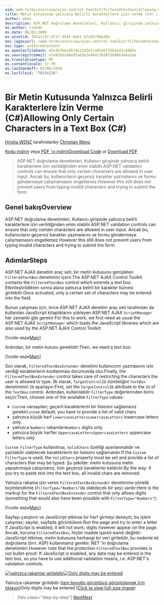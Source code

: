 ```yaml
---
uid: web-forms/overview/ajax-control-toolkit/filteredtextbox/allowing-only-certain-characters-in-a-text-box-cs
title: Metin kutusunda yalnızca belirli karakterlere izin verme (C#) | Microsoft Docs
author: wenz
description: ASP.NET doğrulama denetimleri, Kullanıcı girişinde yalnızca belirli karakterlere izin verildiğinden emin olabilir. Ancak bu, hala kullanıcıların geçersiz yazmalarını engellemez...
ms.author: riande
ms.date: 06/02/2008
ms.assetid: fd2a1c52-d717-44af-8a61-67c8279bb26e
msc.legacyurl: /web-forms/overview/ajax-control-toolkit/filteredtextbox/allowing-only-certain-characters-in-a-text-box-cs
msc.type: authoredcontent
ms.openlocfilehash: d1e367becd574e31d24fca8545f76b1ed3c4d85e
ms.sourcegitcommit: e7e91932a6e91a63e2e46417626f39d6b244a3ab
ms.translationtype: MT
ms.contentlocale: tr-TR
ms.lasthandoff: 03/06/2020
ms.locfileid: "78554238"
---
```

# <a name="allowing-only-certain-characters-in-a-text-box-c"></a><span data-ttu-id="8bbfb-104">Bir Metin Kutusunda Yalnızca Belirli Karakterlere İzin Verme (C#)</span><span class="sxs-lookup"><span data-stu-id="8bbfb-104">Allowing Only Certain Characters in a Text Box (C#)</span></span>

<span data-ttu-id="8bbfb-105">[Hristia WENZ](https://github.com/wenz) tarafından</span><span class="sxs-lookup"><span data-stu-id="8bbfb-105">by [Christian Wenz](https://github.com/wenz)</span></span>

<span data-ttu-id="8bbfb-106">[Kodu indirin](https://download.microsoft.com/download/4/c/2/4c2def7a-0d23-4055-91f9-1f18504167d7/FilteredTextBox0.cs.zip) veya [PDF 'yi indirin](https://download.microsoft.com/download/b/6/a/b6ae89ee-df69-4c87-9bfb-ad1eb2b23373/filteredtextbox0CS.pdf)</span><span class="sxs-lookup"><span data-stu-id="8bbfb-106">[Download Code](https://download.microsoft.com/download/4/c/2/4c2def7a-0d23-4055-91f9-1f18504167d7/FilteredTextBox0.cs.zip) or [Download PDF](https://download.microsoft.com/download/b/6/a/b6ae89ee-df69-4c87-9bfb-ad1eb2b23373/filteredtextbox0CS.pdf)</span></span>

> <span data-ttu-id="8bbfb-107">ASP.NET doğrulama denetimleri, Kullanıcı girişinde yalnızca belirli karakterlere izin verildiğinden emin olabilir.</span><span class="sxs-lookup"><span data-stu-id="8bbfb-107">ASP.NET validation controls can ensure that only certain characters are allowed in user input.</span></span> <span data-ttu-id="8bbfb-108">Ancak bu, kullanıcıların geçersiz karakter yazmalarını ve formu göndermeye çalışmamasını engellemez.</span><span class="sxs-lookup"><span data-stu-id="8bbfb-108">However this still does not prevent users from typing invalid characters and trying to submit the form.</span></span>

## <a name="overview"></a><span data-ttu-id="8bbfb-109">Genel bakış</span><span class="sxs-lookup"><span data-stu-id="8bbfb-109">Overview</span></span>

<span data-ttu-id="8bbfb-110">ASP.NET doğrulama denetimleri, Kullanıcı girişinde yalnızca belirli karakterlere izin verildiğinden emin olabilir.</span><span class="sxs-lookup"><span data-stu-id="8bbfb-110">ASP.NET validation controls can ensure that only certain characters are allowed in user input.</span></span> <span data-ttu-id="8bbfb-111">Ancak bu, kullanıcıların geçersiz karakter yazmalarını ve formu göndermeye çalışmamasını engellemez.</span><span class="sxs-lookup"><span data-stu-id="8bbfb-111">However this still does not prevent users from typing invalid characters and trying to submit the form.</span></span>

## <a name="steps"></a><span data-ttu-id="8bbfb-112">Adımlar</span><span class="sxs-lookup"><span data-stu-id="8bbfb-112">Steps</span></span>

<span data-ttu-id="8bbfb-113">ASP.NET AJAX denetim araç seti, bir metin kutusunu genişleten `FilteredTextBox` denetimini içerir.</span><span class="sxs-lookup"><span data-stu-id="8bbfb-113">The ASP.NET AJAX Control Toolkit contains the `FilteredTextBox` control which extends a text box.</span></span> <span data-ttu-id="8bbfb-114">Etkinleştirildikten sonra alana yalnızca belirli bir karakter kümesi girilebilir.</span><span class="sxs-lookup"><span data-stu-id="8bbfb-114">Once activated, only a certain set of characters may be entered into the field.</span></span>

<span data-ttu-id="8bbfb-115">Bunun çalışması için, önce ASP.NET AJAX denetim araç seti tarafından da kullanılan JavaScript kitaplıklarını yükleyen ASP.NET AJAX `ScriptManager` her zamanki gibi gerekir:</span><span class="sxs-lookup"><span data-stu-id="8bbfb-115">For this to work, we first need as usual the ASP.NET AJAX `ScriptManager` which loads the JavaScript libraries which are also used by the ASP.NET AJAX Control Toolkit:</span></span>

[!code-aspx[Main](allowing-only-certain-characters-in-a-text-box-cs/samples/sample1.aspx)]

<span data-ttu-id="8bbfb-116">Ardından, bir metin kutusu gereklidir:</span><span class="sxs-lookup"><span data-stu-id="8bbfb-116">Then, we need a text box:</span></span>

[!code-aspx[Main](allowing-only-certain-characters-in-a-text-box-cs/samples/sample2.aspx)]

<span data-ttu-id="8bbfb-117">Son olarak, `FilteredTextBoxExtender` denetimi kullanıcının yazmasının izin verdiği karakterlerin kısıtlanması durumunda olur.</span><span class="sxs-lookup"><span data-stu-id="8bbfb-117">Finally, the `FilteredTextBoxExtender` control takes care of restricting the characters the user is allowed to type.</span></span> <span data-ttu-id="8bbfb-118">İlk olarak, `TargetControlID` özniteliğini `TextBox` denetiminin `ID` ayarlayın.</span><span class="sxs-lookup"><span data-stu-id="8bbfb-118">First, set the `TargetControlID` attribute to the `ID` of the `TextBox` control.</span></span> <span data-ttu-id="8bbfb-119">Ardından, kullanılabilir `FilterType` değerlerinden birini seçin:</span><span class="sxs-lookup"><span data-stu-id="8bbfb-119">Then, choose one of the available `FilterType` values:</span></span>

- <span data-ttu-id="8bbfb-120">`Custom` varsayılan; geçerli karakterlerin bir listesini sağlamanız gerekir</span><span class="sxs-lookup"><span data-stu-id="8bbfb-120">`Custom` default; you have to provide a list of valid chars</span></span>
- <span data-ttu-id="8bbfb-121">yalnızca küçük harf `LowercaseLetters`</span><span class="sxs-lookup"><span data-stu-id="8bbfb-121">`LowercaseLetters` lowercase letters only</span></span>
- <span data-ttu-id="8bbfb-122">yalnızca `Numbers` rakamları</span><span class="sxs-lookup"><span data-stu-id="8bbfb-122">`Numbers` digits only</span></span>
- <span data-ttu-id="8bbfb-123">yalnızca büyük harfler `UppercaseLetters`</span><span class="sxs-lookup"><span data-stu-id="8bbfb-123">`UppercaseLetters` uppercase letters only</span></span>

<span data-ttu-id="8bbfb-124">`Custom FilterType` kullanılırsa, `ValidChars` özelliği ayarlanmalıdır ve yazılabilir olabilecek karakterlerin bir listesini sağlamalıdır.</span><span class="sxs-lookup"><span data-stu-id="8bbfb-124">If the `Custom FilterType` is used, the `ValidChars` property must be set and provide a list of characters that may be typed.</span></span> <span data-ttu-id="8bbfb-125">Şu şekilde: metin kutusuna metin yapıştırmaya çalışırsanız, tüm geçersiz karakterler kaldırılır.</span><span class="sxs-lookup"><span data-stu-id="8bbfb-125">By the way: if you try to paste text into the text box, all invalid chars are removed.</span></span>

<span data-ttu-id="8bbfb-126">Yalnızca rakama izin veren `FilteredTextBoxExtender` denetimine yönelik biçimlendirme (`FilterType="Numbers"`da olabilecek bir şey) vardır:</span><span class="sxs-lookup"><span data-stu-id="8bbfb-126">Here is the markup for the `FilteredTextBoxExtender` control that only allows digits (something that would also have been possible with `FilterType="Numbers"`):</span></span>

[!code-aspx[Main](allowing-only-certain-characters-in-a-text-box-cs/samples/sample3.aspx)]

<span data-ttu-id="8bbfb-127">Sayfayı çalıştırın ve JavaScript etkinse bir harf girmeyi deneyin; bu işlem çalışmaz; sayılar, sayfada görüntülenir.</span><span class="sxs-lookup"><span data-stu-id="8bbfb-127">Run the page and try to enter a letter if JavaScript is enabled, it will not work; digits however appear on the page.</span></span> <span data-ttu-id="8bbfb-128">Ancak, koruma `FilteredTextBox`, hiçbir madde işareti-kanıtı değildir: JavaScript etkinse, metin kutusuna herhangi bir veri girilebilir, bu nedenle ek doğrulama (örn. ASP) kullanmanız gerekir. NET 'in doğrulama denetimleri.</span><span class="sxs-lookup"><span data-stu-id="8bbfb-128">However note that the protection `FilteredTextBox` provides is not bullet-proof: If JavaScript is enabled, any data may be entered in the text box, so you have to use additional validation means, i.e. ASP.NET's validation controls.</span></span>

<span data-ttu-id="8bbfb-129">[![yalnızca rakamlar girilebilir](allowing-only-certain-characters-in-a-text-box-cs/_static/image2.png)](allowing-only-certain-characters-in-a-text-box-cs/_static/image1.png)</span><span class="sxs-lookup"><span data-stu-id="8bbfb-129">[![Only digits may be entered](allowing-only-certain-characters-in-a-text-box-cs/_static/image2.png)](allowing-only-certain-characters-in-a-text-box-cs/_static/image1.png)</span></span>

<span data-ttu-id="8bbfb-130">Yalnızca rakamlar girilebilir ([tam boyutlu görüntüyü görüntülemek Için tıklayın](allowing-only-certain-characters-in-a-text-box-cs/_static/image3.png))</span><span class="sxs-lookup"><span data-stu-id="8bbfb-130">Only digits may be entered ([Click to view full-size image](allowing-only-certain-characters-in-a-text-box-cs/_static/image3.png))</span></span>

> [!div class="step-by-step"]
> [<span data-ttu-id="8bbfb-131">Next</span><span class="sxs-lookup"><span data-stu-id="8bbfb-131">Next</span></span>](allowing-only-certain-characters-in-a-text-box-vb.md)
